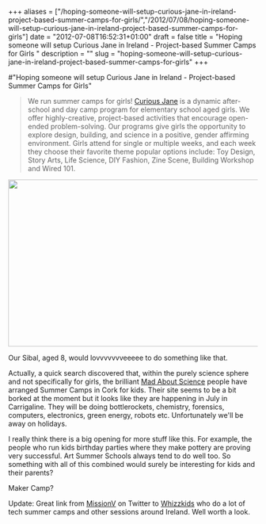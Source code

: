 +++
aliases = ["/hoping-someone-will-setup-curious-jane-in-ireland-project-based-summer-camps-for-girls/","/2012/07/08/hoping-someone-will-setup-curious-jane-in-ireland-project-based-summer-camps-for-girls"]
date = "2012-07-08T16:52:31+01:00"
draft = false
title = "Hoping someone will setup Curious Jane in Ireland - Project-based Summer Camps for Girls "
description = ""
slug = "hoping-someone-will-setup-curious-jane-in-ireland-project-based-summer-camps-for-girls"
+++

#"Hoping someone will setup Curious Jane in Ireland - Project-based Summer Camps for Girls"

<blockquote>We run summer camps for girls! <a href="http://www.curiousjanecamp.com/">Curious Jane</a> is a dynamic after-school and day camp program for elementary school aged girls. We offer highly-creative, project-based activities that encourage open-ended problem-solving. Our programs give girls the opportunity to explore design, building, and science in a positive, gender affirming environment. Girls attend for single or multiple weeks, and each week they choose their favorite theme popular options include: Toy Design, Story Arts, Life Science, DIY Fashion, Zine Scene, Building Workshop and Wired 101.</blockquote>
<a href="https://s3-eu-west-1.amazonaws.com/conoroneill.net/wp-content/uploads/2012/07/dna.png"><img class="size-full wp-image-786 aligncenter" title="dna" src="https://s3-eu-west-1.amazonaws.com/conoroneill.net/wp-content/uploads/2012/07/dna.png" alt="" width="564" height="337" /></a>

Our Sibal, aged 8, would lovvvvvvveeeee to do something like that.

Actually, a quick search discovered that, within the purely science sphere and not specifically for girls, the brilliant <a href="http://madaboutscience.net/">Mad About Science</a> people have arranged Summer Camps in Cork for kids. Their site seems to be a bit borked at the moment but it looks like they are happening in July in Carrigaline. They will be doing bottlerockets, chemistry, forensics, computers, electronics, green energy, robots etc. Unfortunately we'll be away on holidays.

I really think there is a big opening for more stuff like this. For example, the people who run kids birthday parties where they make pottery are proving very successful. Art Summer Schools always tend to do well too. So something with all of this combined would surely be interesting for kids and their parents?

Maker Camp?

Update: Great link from <a href="https://twitter.com/MissionVHQ">MissionV</a> on Twitter to <a href="http://www.whizzkids.ie/">Whizzkids</a> who do a lot of tech summer camps and other sessions around Ireland. Well worth a look.